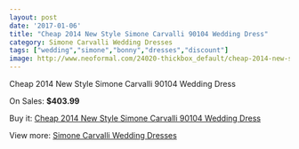 ```yaml
---
layout: post
date: '2017-01-06'
title: "Cheap 2014 New Style Simone Carvalli 90104 Wedding Dress"
category: Simone Carvalli Wedding Dresses
tags: ["wedding","simone","bonny","dresses","discount"]
image: http://www.neoformal.com/24020-thickbox_default/cheap-2014-new-style-simone-carvalli-90104-wedding-dress.jpg
---
```

Cheap 2014 New Style Simone Carvalli 90104 Wedding Dress

On Sales: **$403.99**
<a href="https://www.neoformal.com/en/simone-carvalli-wedding-dresses-2014/8129-cheap-2014-new-style-simone-carvalli-90104-wedding-dress.html"><amp-img layout="responsive" width="600" height="600" src="//www.neoformal.com/24020-thickbox_default/cheap-2014-new-style-simone-carvalli-90104-wedding-dress.jpg" alt="Cheap 2014 New Style Simone Carvalli 90104 Wedding Dress 0" /></a>
<a href="https://www.neoformal.com/en/simone-carvalli-wedding-dresses-2014/8129-cheap-2014-new-style-simone-carvalli-90104-wedding-dress.html"><amp-img layout="responsive" width="600" height="600" src="//www.neoformal.com/24021-thickbox_default/cheap-2014-new-style-simone-carvalli-90104-wedding-dress.jpg" alt="Cheap 2014 New Style Simone Carvalli 90104 Wedding Dress 1" /></a>

Buy it: [Cheap 2014 New Style Simone Carvalli 90104 Wedding Dress](https://www.neoformal.com/en/simone-carvalli-wedding-dresses-2014/8129-cheap-2014-new-style-simone-carvalli-90104-wedding-dress.html "Cheap 2014 New Style Simone Carvalli 90104 Wedding Dress")

View more: [Simone Carvalli Wedding Dresses](https://www.neoformal.com/en/132-simone-carvalli-wedding-dresses-2014 "Simone Carvalli Wedding Dresses")